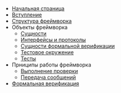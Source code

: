 * [Начальная страница](/)
* [Вступление](d1_intro.md)
* [Структура фреймворка](d2_framework_structure.md)
* Объекты фреймворка 
  * [Сущности](d3_1_framework_entities.md)
  * [Интерфейсы и протоколы](d3_2_interfaces_and_protocols.md)
  * [Сущности формальной верификации](d3_3_fv_entities.md)
  * [Тестовое окружение](d3_4_test_environment.md)
  * [Тесты](d3_5_tests.md)
* Прниципы работы фреймворка
  * [Выполнение проверки](d4_testflow.md)
  * [Передача сообщений](d3_6_messaging.md)
* [Формальная верификация](d5_formal_verification.md)

